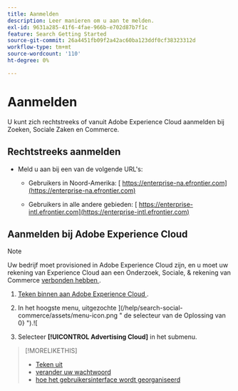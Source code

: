 ```yaml
---
title: Aanmelden
description: Leer manieren om u aan te melden.
exl-id: 9631a285-41f6-4fae-966b-e702d87b7f1c
feature: Search Getting Started
source-git-commit: 26a4451fb09f2a42ac60ba123ddf0cf38323312d
workflow-type: tm+mt
source-wordcount: '110'
ht-degree: 0%

---
```


# Aanmelden

U kunt zich rechtstreeks of vanuit Adobe Experience Cloud aanmelden bij Zoeken, Sociale Zaken en Commerce.

## Rechtstreeks aanmelden

* Meld u aan bij een van de volgende URL&#39;s:

   * Gebruikers in Noord-Amerika: [ https://enterprise-na.efrontier.com](https://enterprise-na.efrontier.com)

   * Gebruikers in alle andere gebieden: [ https://enterprise-intl.efrontier.com](https://enterprise-intl.efrontier.com)

## Aanmelden bij Adobe Experience Cloud

>[!NOTE]
>
>Uw bedrijf moet provisioned in Adobe Experience Cloud zijn, en u moet uw rekening van Experience Cloud aan een Onderzoek, Sociale, &amp; rekening van Commerce [ verbonden hebben ](https://experiencecloud.adobe.com/resources/help/en_US/mcloud/organizations.html).

1. [ Teken binnen aan Adobe Experience Cloud ](https://experienceleague.adobe.com/docs/core-services/interface/experience-cloud.html#signin).

1. In het hoogste menu, uitgezochte ](/help/search-social-commerce/assets/menu-icon.png " de selecteur van de Oplossing van 0} ").![

1. Selecteer **[!UICONTROL Advertising Cloud]** in het submenu.

>[!MORELIKETHIS]
>
>* [ Teken uit ](sign-out.md)
>* [ verander uw wachtwoord ](/help/search-social-commerce/tools/password-change.md)
>* [ hoe het gebruikersinterface wordt georganiseerd ](user-interface.md)
